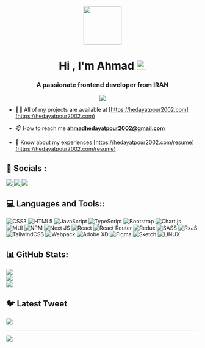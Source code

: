 <div align="center">
  <img height="100" src="https://cdn.dribbble.com/users/1456170/screenshots/4004871/media/021992b613ec7e953947816c72132cab.gif"  />
</div>

<h1 align="center">Hi , I'm Ahmad <img src="https://emojis.slackmojis.com/emojis/images/1531849430/4246/blob-sunglasses.gif?1531849430" width="25"/></h1>
<h3 align="center">A passionate frontend developer from IRAN</h3>

<p align="center">
  <a href="https://hedayatpour2002.com">
    <img src="https://readme-typing-svg.demolab.com?font=Fira+Code&pause=1000&center=true&vCenter=true&width=435&lines=Front-End+Developer;React.js+Developer" /></a>
</p>

- 👨‍💻 All of my projects are available at [https://hedayatpour2002.com](https://hedayatpour2002.com)

- 📫 How to reach me **ahmadhedayatpour2002@gmail.com**

- 📄 Know about my experiences [https://hedayatpour2002.com/resume](https://hedayatpour2002.com/resume)

## 🔗 Socials :

<a href="https://instagram.com/hedayatpour2002">
  <img src="https://img.shields.io/badge/Instagram-%23E4405F.svg?logo=Instagram&logoColor=white">
</a>
<a href="https://linkedin.com/in/hedayatpour2002">
  <img src="https://img.shields.io/badge/LinkedIn-%230077B5.svg?logo=linkedin&logoColor=white">
</a>
<a href="https://twitter.com/hedayatpour2002">
  <img src="https://img.shields.io/badge/Twitter-%231DA1F2.svg?logo=Twitter&logoColor=white">
</a>

## 💻 Languages and Tools::

![CSS3](https://img.shields.io/badge/css3-%231572B6.svg?style=for-the-badge&logo=css3&logoColor=white) ![HTML5](https://img.shields.io/badge/html5-%23E34F26.svg?style=for-the-badge&logo=html5&logoColor=white) ![JavaScript](https://img.shields.io/badge/javascript-%23323330.svg?style=for-the-badge&logo=javascript&logoColor=%23F7DF1E) ![TypeScript](https://img.shields.io/badge/typescript-%23007ACC.svg?style=for-the-badge&logo=typescript&logoColor=white) ![Bootstrap](https://img.shields.io/badge/bootstrap-%23563D7C.svg?style=for-the-badge&logo=bootstrap&logoColor=white) ![Chart.js](https://img.shields.io/badge/chart.js-F5788D.svg?style=for-the-badge&logo=chart.js&logoColor=white) ![MUI](https://img.shields.io/badge/MUI-%230081CB.svg?style=for-the-badge&logo=material-ui&logoColor=white) ![NPM](https://img.shields.io/badge/NPM-%23000000.svg?style=for-the-badge&logo=npm&logoColor=white) ![Next JS](https://img.shields.io/badge/Next-black?style=for-the-badge&logo=next.js&logoColor=white) ![React](https://img.shields.io/badge/react-%2320232a.svg?style=for-the-badge&logo=react&logoColor=%2361DAFB) ![React Router](https://img.shields.io/badge/React_Router-CA4245?style=for-the-badge&logo=react-router&logoColor=white) ![Redux](https://img.shields.io/badge/redux-%23593d88.svg?style=for-the-badge&logo=redux&logoColor=white) ![SASS](https://img.shields.io/badge/SASS-hotpink.svg?style=for-the-badge&logo=SASS&logoColor=white) ![RxJS](https://img.shields.io/badge/rxjs-%23B7178C.svg?style=for-the-badge&logo=reactivex&logoColor=white) ![TailwindCSS](https://img.shields.io/badge/tailwindcss-%2338B2AC.svg?style=for-the-badge&logo=tailwind-css&logoColor=white) ![Webpack](https://img.shields.io/badge/webpack-%238DD6F9.svg?style=for-the-badge&logo=webpack&logoColor=black) ![Adobe XD](https://img.shields.io/badge/Adobe%20XD-470137?style=for-the-badge&logo=Adobe%20XD&logoColor=#FF61F6) ![Figma](https://img.shields.io/badge/figma-%23F24E1E.svg?style=for-the-badge&logo=figma&logoColor=white) ![Sketch](https://img.shields.io/badge/Sketch-FFB387?style=for-the-badge&logo=sketch&logoColor=black) ![LINUX](https://img.shields.io/badge/Linux-FCC624?style=for-the-badge&logo=linux&logoColor=black)

## 📊 GitHub Stats:

![](https://github-readme-stats.vercel.app/api?username=hedayatpour2002&theme=dark&hide_border=false&include_all_commits=false&count_private=false)<br/>
![](https://github-readme-streak-stats.herokuapp.com/?user=hedayatpour2002&theme=dark&hide_border=false)<br/>
![](https://github-readme-stats.vercel.app/api/top-langs/?username=hedayatpour2002&theme=dark&hide_border=false&include_all_commits=false&count_private=false&layout=compact)

## 🐦 Latest Tweet

[![](https://gtce.itsvg.in/api?username=hedayatpour2002)](https://twitter.com/hedayatpour2002)

---

[![](https://visitcount.itsvg.in/api?id=hedayatpour2002&icon=0&color=0)](https://visitcount.itsvg.in)
